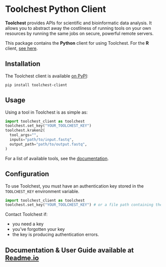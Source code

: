# Toolchest Python Client

**Toolchest** provides APIs for scientific and bioinformatic data analysis.
It allows you to abstract away the costliness of running tools on your
own resources by running the same jobs on secure, powerful remote
servers.

This package contains the **Python** client for using Toolchest.
For the **R** client, [see here](https://github.com/trytoolchest/toolchest-client-r).

## Installation

The Toolchest client is available [on PyPI](https://pypi.org/project/toolchest-client):
``` shell
pip install toolchest-client
```

## Usage

Using a tool in Toolchest is as simple as:

``` python
import toolchest_client as toolchest
toolchest.set_key("YOUR_TOOLCHEST_KEY")
toolchest.kraken2(
  tool_args="",
  inputs="path/to/input.fastq",
  output_path="path/to/output.fastq",
)
```

For a list of available tools, see the [documentation](https://toolchest.readme.io).

## Configuration

To use Toolchest, you must have an authentication key stored
in the `TOOLCHEST_KEY` environment variable.

``` python
import toolchest_client as toolchest
toolchest.set_key("YOUR_TOOLCHEST_KEY") # or a file path containing the key
```

Contact Toolchest if:

-   you need a key
-   you’ve forgotten your key
-   the key is producing authentication errors.

## Documentation & User Guide available at [Readme.io](https://toolchest.readme.io)

